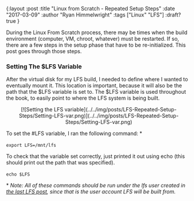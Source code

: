 {:layout :post
:title  "Linux from Scratch - Repeated Setup Steps"
:date "2017-03-09"
:author "Ryan Himmelwright"
:tags ["Linux" "LFS"]
:draft? true
}

During the Linux From Scratch process, there may be times when the build environment (computer, VM, chroot, whatever) must be restarted. If so, there are a few steps in the setup phase that have to be re-initialized. This post goes through those steps.

<!-- more -->


### Setting The $LFS Variable
After the virtual disk for my LFS build, I needed to define where I wanted to eventually mount it. This location is important, because it will also be the path that the $LFS variable is set to. The $LFS variable is used throughout the book, to easily point to where the LFS system is being built.

<center>[![Setting the LFS variable](../../img/posts/LFS-Repeated-Setup-Steps/Setting-LFS-var.png)](../../img/posts/LFS-Repeated-Setup-Steps/Setting-LFS-var.png)</center>

To set the #LFS variable, I ran the following command: *

`export LFS=/mnt/lfs`

To check that the variable set correctly, just printed it out using echo (this should print out the path that was specified).

`echo $LFS`


\* *Note: All of these commands should be run under the lfs user created in [the last LFS post](../LFS-Getting-Started/), since that is the user account LFS will be built from.*